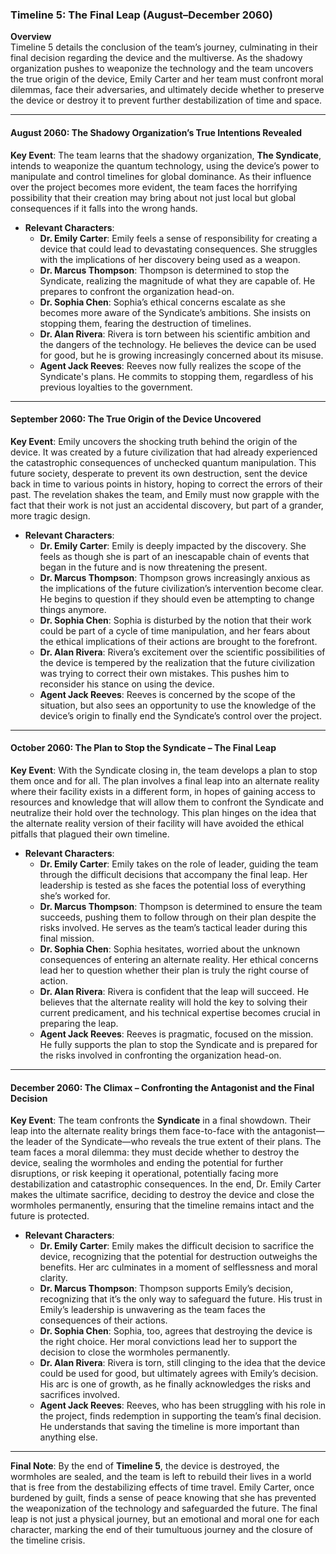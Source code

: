 ### **Timeline 5: The Final Leap (August–December 2060)**

**Overview**  
Timeline 5 details the conclusion of the team’s journey, culminating in their final decision regarding the device and the multiverse. As the shadowy organization pushes to weaponize the technology and the team uncovers the true origin of the device, Emily Carter and her team must confront moral dilemmas, face their adversaries, and ultimately decide whether to preserve the device or destroy it to prevent further destabilization of time and space.

---

#### **August 2060: The Shadowy Organization’s True Intentions Revealed**

**Key Event**: The team learns that the shadowy organization, **The Syndicate**, intends to weaponize the quantum technology, using the device’s power to manipulate and control timelines for global dominance. As their influence over the project becomes more evident, the team faces the horrifying possibility that their creation may bring about not just local but global consequences if it falls into the wrong hands.

- **Relevant Characters**:
  - **Dr. Emily Carter**: Emily feels a sense of responsibility for creating a device that could lead to devastating consequences. She struggles with the implications of her discovery being used as a weapon.
  - **Dr. Marcus Thompson**: Thompson is determined to stop the Syndicate, realizing the magnitude of what they are capable of. He prepares to confront the organization head-on.
  - **Dr. Sophia Chen**: Sophia’s ethical concerns escalate as she becomes more aware of the Syndicate’s ambitions. She insists on stopping them, fearing the destruction of timelines.
  - **Dr. Alan Rivera**: Rivera is torn between his scientific ambition and the dangers of the technology. He believes the device can be used for good, but he is growing increasingly concerned about its misuse.
  - **Agent Jack Reeves**: Reeves now fully realizes the scope of the Syndicate's plans. He commits to stopping them, regardless of his previous loyalties to the government.

---

#### **September 2060: The True Origin of the Device Uncovered**

**Key Event**: Emily uncovers the shocking truth behind the origin of the device. It was created by a future civilization that had already experienced the catastrophic consequences of unchecked quantum manipulation. This future society, desperate to prevent its own destruction, sent the device back in time to various points in history, hoping to correct the errors of their past. The revelation shakes the team, and Emily must now grapple with the fact that their work is not just an accidental discovery, but part of a grander, more tragic design.

- **Relevant Characters**:
  - **Dr. Emily Carter**: Emily is deeply impacted by the discovery. She feels as though she is part of an inescapable chain of events that began in the future and is now threatening the present.
  - **Dr. Marcus Thompson**: Thompson grows increasingly anxious as the implications of the future civilization’s intervention become clear. He begins to question if they should even be attempting to change things anymore.
  - **Dr. Sophia Chen**: Sophia is disturbed by the notion that their work could be part of a cycle of time manipulation, and her fears about the ethical implications of their actions are brought to the forefront.
  - **Dr. Alan Rivera**: Rivera’s excitement over the scientific possibilities of the device is tempered by the realization that the future civilization was trying to correct their own mistakes. This pushes him to reconsider his stance on using the device.
  - **Agent Jack Reeves**: Reeves is concerned by the scope of the situation, but also sees an opportunity to use the knowledge of the device’s origin to finally end the Syndicate’s control over the project.

---

#### **October 2060: The Plan to Stop the Syndicate – The Final Leap**

**Key Event**: With the Syndicate closing in, the team develops a plan to stop them once and for all. The plan involves a final leap into an alternate reality where their facility exists in a different form, in hopes of gaining access to resources and knowledge that will allow them to confront the Syndicate and neutralize their hold over the technology. This plan hinges on the idea that the alternate reality version of their facility will have avoided the ethical pitfalls that plagued their own timeline.

- **Relevant Characters**:
  - **Dr. Emily Carter**: Emily takes on the role of leader, guiding the team through the difficult decisions that accompany the final leap. Her leadership is tested as she faces the potential loss of everything she’s worked for.
  - **Dr. Marcus Thompson**: Thompson is determined to ensure the team succeeds, pushing them to follow through on their plan despite the risks involved. He serves as the team’s tactical leader during this final mission.
  - **Dr. Sophia Chen**: Sophia hesitates, worried about the unknown consequences of entering an alternate reality. Her ethical concerns lead her to question whether their plan is truly the right course of action.
  - **Dr. Alan Rivera**: Rivera is confident that the leap will succeed. He believes that the alternate reality will hold the key to solving their current predicament, and his technical expertise becomes crucial in preparing the leap.
  - **Agent Jack Reeves**: Reeves is pragmatic, focused on the mission. He fully supports the plan to stop the Syndicate and is prepared for the risks involved in confronting the organization head-on.

---

#### **December 2060: The Climax – Confronting the Antagonist and the Final Decision**

**Key Event**: The team confronts the **Syndicate** in a final showdown. Their leap into the alternate reality brings them face-to-face with the antagonist—the leader of the Syndicate—who reveals the true extent of their plans. The team faces a moral dilemma: they must decide whether to destroy the device, sealing the wormholes and ending the potential for further disruptions, or risk keeping it operational, potentially facing more destabilization and catastrophic consequences. In the end, Dr. Emily Carter makes the ultimate sacrifice, deciding to destroy the device and close the wormholes permanently, ensuring that the timeline remains intact and the future is protected.

- **Relevant Characters**:
  - **Dr. Emily Carter**: Emily makes the difficult decision to sacrifice the device, recognizing that the potential for destruction outweighs the benefits. Her arc culminates in a moment of selflessness and moral clarity.
  - **Dr. Marcus Thompson**: Thompson supports Emily’s decision, recognizing that it’s the only way to safeguard the future. His trust in Emily’s leadership is unwavering as the team faces the consequences of their actions.
  - **Dr. Sophia Chen**: Sophia, too, agrees that destroying the device is the right choice. Her moral convictions lead her to support the decision to close the wormholes permanently.
  - **Dr. Alan Rivera**: Rivera is torn, still clinging to the idea that the device could be used for good, but ultimately agrees with Emily’s decision. His arc is one of growth, as he finally acknowledges the risks and sacrifices involved.
  - **Agent Jack Reeves**: Reeves, who has been struggling with his role in the project, finds redemption in supporting the team’s final decision. He understands that saving the timeline is more important than anything else.

---

**Final Note**: By the end of **Timeline 5**, the device is destroyed, the wormholes are sealed, and the team is left to rebuild their lives in a world that is free from the destabilizing effects of time travel. Emily Carter, once burdened by guilt, finds a sense of peace knowing that she has prevented the weaponization of the technology and safeguarded the future. The final leap is not just a physical journey, but an emotional and moral one for each character, marking the end of their tumultuous journey and the closure of the timeline crisis.

